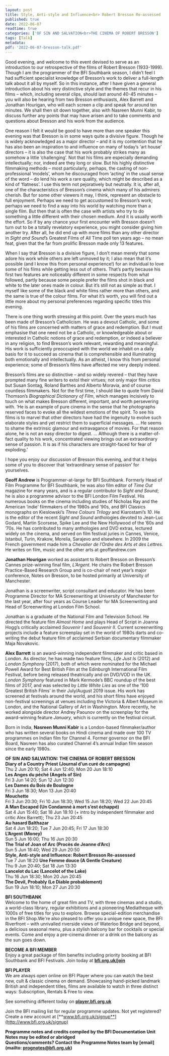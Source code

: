 ```yaml
---
layout: post
title: Style, Anti-style and Influence<br> Robert Bresson Re-assessed
published: true
date: 2022-06-07
readtime: true
categories: ['OF SIN AND SALVATION<br>THE CINEMA OF ROBERT BRESSON']
tags: [Talk]
metadata: 
pdf: '2022-06-07-bresson-talk.pdf'
---
```


Good evening, and welcome to this event devised to serve as an introduction to our retrospective of the films of Robert Bresson (1933-1999). Though I am the programmer of the BFI Southbank season, I didn’t feel I had sufficient specialist knowledge of Bresson’s work to deliver a full-length talk about it all by myself. So in this instance, after I have given a general introduction about his very distinctive style and the themes that recur in his films – which, including several clips, should last around 40-45 minutes – you will also be hearing from two Bresson enthusiasts, Alex Barrett and Jonathan Hourigan, who will each screen a clip and speak for around ten minutes. We shall then sit down together, also with Nasreen Munni Kabir, to discuss further any points that may have arisen and to take comments and questions about Bresson and his work from the audience.

One reason I felt it would be good to have more than one speaker this evening was that Bresson is in some ways quite a divisive figure. Though he is widely acknowledged as a major director – and it is my contention that he has also been an inspiration to and influence on many of today’s ‘art house’ directors – it is also the case that his work probably strikes many as somehow a little ‘challenging’. Not that his films are especially demanding intellectually; nor, indeed are they long or slow. But his highly distinctive filmmaking methods – most particularly, perhaps, the casting of non-professional ‘models’, whom he discouraged from ‘acting’ in the usual sense of the word – do lend his work a rare quality, which might be described as a kind of ‘flatness’. I use this term not pejoratively but neutrally. It is, after all, one of the characteristics of Bresson’s cinema which many of his admirers cherish. But for some other viewers it may, I think, represent an obstacle to full enjoyment. Perhaps we need to get accustomed to Bresson’s work; perhaps we need to find a way into his world by watching more than a single film. But then that is often the case with artists who try to do something a little different with their chosen medium. And it is usually worth the effort. So if by any chance your first encounter with Bresson doesn’t turn out to be a totally revelatory experience, you might consider giving him another try. After all, he did end up with more films than any other director in _Sight and Sound_’s Greatest Films of All Time poll ten years ago – no mean feat, given that the far from prolific Bresson made only 13 features.

When I say that Bresson is a divisive figure, I don’t mean merely that some adore his work while others are left unmoved by it; I also mean that it’s possible (and I know this from personal experience!) for an individual to love some of his films while getting less out of others. That’s partly because his first two features are noticeably different in some respects from what followed, partly because some people prefer the films shot in black and white to the later ones made in colour. But it’s still not as simple as that. I myself like some of the black and white films rather more than others, and the same is true of the colour films. For what it’s worth, you will find out a little more about my personal preferences regarding specific titles this evening.

There is one thing worth stressing at this point. Over the years much has been made of Bresson’s Catholicism. He was a devout Catholic, and some of his films are concerned with matters of grace and redemption. But I must emphasise that one need not be a Catholic, or knowledgeable about or interested in Catholic notions of grace and redemption, or indeed a believer in any religion, to find Bresson’s work relevant, rewarding and meaningful. His work is sufficiently preoccupied with the world we inhabit on a daily basis for it to succeed as cinema that is comprehensible and illuminating both emotionally and intellectually. As an atheist, I know this from personal experience; some of Bresson’s films have affected me very deeply indeed.

Bresson’s films are so distinctive – and so widely revered – that they have prompted many fine writers to extol their virtues; not only major film critics but Susan Sontag, Roland Barthes and Alberto Moravia, and of course countless filmmakers. Not for the first time, I should like to quote from David Thomson’s _Biographical Dictionary of Film_, which manages incisively to touch on what makes Bresson different, important, and worth persevering with. ‘He is an example of pure cinema in the sense that he photographs reserved faces to evoke all the wildest emotions of the spirit. To see his films is to marvel that other directors have had the ingenuity to evolve such elaborate styles and yet restrict them to superficial messages. … He seems to shame the extrinsic glamour and extravagance of movies. For that reason alone, he is not an easy director to digest. … Although there is a matter-of-fact quality to his work, concentrated viewing brings out an extraordinary sense of passion. It is as if his characters are straight-faced for fear of exploding.’

I hope you enjoy our discussion of Bresson this evening, and that it helps some of you to discover that ‘extraordinary sense of passion’ for yourselves.

**Geoff Andrew** is Programmer-at-large for BFI Southbank. Formerly Head of Film Programme for BFI Southbank, he was also film editor of _Time Out_ magazine for many years, and is a regular contributor to _Sight and Sound_; he is also a programme advisor to the BFI London Film Festival. His numerous books on the cinema including studies of Nicholas Ray and the American ‘indie’ filmmakers of the 1980s and ’90s, and BFI Classics monographs on Kieslowski’s _Three Colours Trilogy_ and Kiarostami’s _10_. He is the editor of the recent _Sight and Sound_ anthologies devoted to Jean-Luc Godard, Martin Scorsese, Spike Lee and the New Hollywood of the ’60s and ’70s. He has contributed to many anthologies and DVD extras, lectured widely on the cinema, and served on film festival juries in Cannes, Venice, Istanbul, Turin, Krakow, Morelia, Sarajevo and elsewhere. In 2009 the French government made him a _Chevalier de l’Ordre des Arts et des Lettres._ He writes on film, music and the other arts at geoffandrew.com

**Jonathan Hourigan** worked as assistant to Robert Bresson on Bresson’s Cannes prize-winning final film, _L’Argent_. He chairs the Robert Bresson Practice-Based Research Group and is co-chair of next year’s major conference, Notes on Bresson, to be hosted primarily at University of Manchester.

Jonathan is a screenwriter, script consultant and educator. He has been Programme Director for MA Screenwriting at University of Manchester for the last year, after four years as Course Leader for MA Screenwriting and Head of Screenwriting at London Film School.

Jonathan is a graduate of the National Film and Television School. He directed the feature film _Almost Home_ and plays Head of Script in Joanna Hogg’s critically acclaimed _Souvenir I_ and _Souvenir II_. Current screenwriting projects include a feature screenplay set in the world of 1980s darts and co-writing the debut feature film of acclaimed Serbian documentary filmmaker Maja Novakovic.

**Alex Barrett** is an award-winning independent filmmaker and critic based in London. As director, he has made two feature films, _Life Just Is_ (2012) and _London Symphony_ (2017), both of which were nominated for the Michael Powell Award for Best British Film at the Edinburgh International Film Festival, before being released theatrically and on DVD/VOD in the UK. _London Symphony_ featured in Mark Kermode’s BBC roundup of the best films of 2017, and was selected by _Little White Lies_ as one of the ‘100 Greatest British Films’ in their July/August 2019 issue. His work has screened at festivals around the world, and his short films have enjoyed non-festival screenings at venues including the Victoria & Albert Museum in London, and the National Gallery of Art in Washington. More recently, he worked alongside director Andrey Paounov on the screenplay for the award-winning feature _January_, which is currently on the festival circuit.

Born in India, **Nasreen Munni Kabir** is a London-based filmmaker/author who has written several books on Hindi cinema and made over 100 TV programmes on Indian film for Channel 4. Former governor on the BFI Board, Nasreen has also curated Channel 4’s annual Indian film season since the early 1980s.


**OF SIN AND SALVATION:**
**THE CINEMA OF ROBERT BRESSON**<br>
**Diary of a Country Priest (Journal d’un curé de campagne)**<br>
Thu 2 Jun 20:10; Sat 4 Jun 12:40; Mon 20 Jun 18:10<br>
**Les Anges du péché (Angels of Sin)**<br>
Fri 3 Jun 14:20; Sun 12 Jun 12:30<br>
**Les Dames du Bois de Boulogne**<br>
Fri 3 Jun 18:30; Mon 13 Jun 20:40<br>
**Mouchette**<br>
Fri 3 Jun 20:30; Fri 10 Jun 18:30; Wed 15 Jun 18:20; Wed 22 Jun 20:45<br>
**A Man Escaped (Un Condamné à mort s’est échappé)**<br>
Sat 4 Jun 15:40; Sat 18 Jun 18:10 (+ intro by independent filmmaker and critic Alex Barrett); Thu 23 Jun 20:45<br>
**Au hasard Balthazar**<br>
Sat 4 Jun 18:20; Tue 7 Jun 20:45; Fri 17 Jun 18:30<br>
**L’Argent (Money)**<br>
Sun 5 Jun 16:00; Thu 16 Jun 20:30<br>
**The Trial of Joan of Arc (Procès de Jeanne d’Arc)**<br>
Sun 5 Jun 18:40; Wed 29 Jun 20:50<br>
**Style, Anti-style and Influence: Robert Bresson Re-assessed**<br>
Tue 7 Jun 18:20
**Une Femme douce (A Gentle Creature)**<br>
Thu 9 Jun 20:40; Sat 18 Jun 13:30<br>
**Lancelot du Lac (Lancelot of the Lake)**<br>
Thu 16 Jun 18:30; Mon 20 Jun 20:45<br>
**The Devil, Probably (Le Diable probablement)**<br>
Sun 19 Jun 18:10; Mon 27 Jun 20:30<br>

**BFI SOUTHBANK**  
Welcome to the home of great film and TV, with three cinemas and a studio, a world-class library, regular exhibitions and a pioneering Mediatheque with 1000s of free titles for you to explore. Browse special-edition merchandise in the BFI Shop.We&#39;re also pleased to offer you a unique new space, the BFI Riverfront – with unrivalled riverside views of Waterloo Bridge and beyond, a delicious seasonal menu, plus a stylish balcony bar for cocktails or special events. Come and enjoy a pre-cinema dinner or a drink on the balcony as the sun goes down.  

**BECOME A BFI MEMBER**  
Enjoy a great package of film benefits including priority booking at BFI Southbank and BFI Festivals. Join today at [**bfi.org.uk/join**](http://www.bfi.org.uk/join)  

**BFI PLAYER**  
 We are always open online on BFI Player where you can watch the best new, cult &amp; classic cinema on demand. Showcasing hand-picked landmark British and independent titles, films are available to watch in three distinct ways: Subscription, Rentals &amp; Free to view.  

See something different today on [**player.bfi.org.uk**](https://player.bfi.org.uk)  

Join the BFI mailing list for regular programme updates. Not yet registered? Create a new account at [**www.bfi.org.uk/signup**](http://www.bfi.org.uk/signup)

**Programme notes and credits compiled by the BFI Documentation Unit  
Notes may be edited or abridged  
Questions/comments? Contact the Programme Notes team by [email](mailto: prognotes@bfi.org.uk)**
